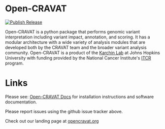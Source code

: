 # Open-CRAVAT

[![Publish Release](https://github.com/KarchinLab/open-cravat/actions/workflows/build-and-publish.yml/badge.svg)](https://github.com/KarchinLab/open-cravat/actions/workflows/build-and-publish.yml)

Open-CRAVAT is a python package that performs genomic variant interpretation including variant impact, annotation, and scoring.  It has a modular architecture with a wide variety of analysis modules that are developed both by the CRAVAT team and the broader variant analysis community. Open-CRAVAT is a product of the [Karchin Lab](http://karchinlab.org/) at Johns Hopkins University with funding provided by the National Cancer Institute's [ITCR](https://itcr.cancer.gov/) program.

# Links

Please see: [Open-CRAVAT Docs](https://open-cravat.readthedocs.io/en/latest/index.html) for installation instructions and software documentation.

Please report issues using the github issue tracker above.

Check out our landing page at [opencravat.org](https://opencravat.org)
